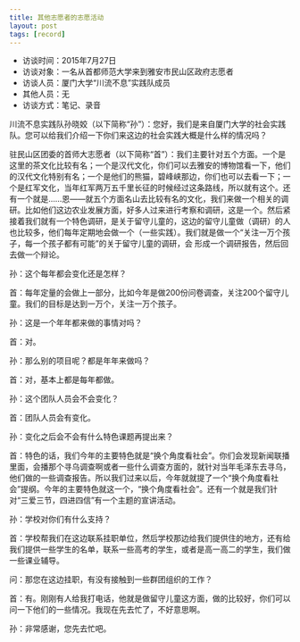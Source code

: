 ```yaml
---
title: 其他志愿者的志愿活动
layout: post
tags: [record] 
---
```

* 访谈时间：2015年7月27日
* 访谈对象：一名从首都师范大学来到雅安市民山区政府志愿者
* 访谈人员：厦门大学“川流不息”实践队成员
* 其他人员：无
* 访谈方式：笔记、录音

川流不息实践队孙晓姣（以下简称“孙”）：您好，我们是来自厦门大学的社会实践队。您可以给我们介绍一下你们来这边的社会实践大概是什么样的情况吗？

驻民山区团委的首师大志愿者（以下简称“首”）：我们主要针对五个方面。一个是这里的茶文化比较有名；一个是汉代文化，你们可以去雅安的博物馆看一下，他们的汉代文化特别有名；一个是他们的熊猫，碧峰峡那边，你们也可以去看一下；一个是红军文化，当年红军两万五千里长征的时候经过这条路线，所以就有这个。还有一个就是……恩——就五个方面名山去比较有名的文化，我们来做一个相关的调研。比如他们这边农业发展方面，好多人过来进行考察和调研，这是一个。然后紧接着我们就有一个特色调研，是关于留守儿童的，这边的留守儿童做（调研）的人也比较多，他们每年定期地会做一个（一些实践）。我们就是做一个“关注一万个孩子，每一个孩子都有可能”的关于留守儿童的调研，会 形成一个调研报告，然后回去做一个辩论。

孙：这个每年都会变化还是怎样？

首：每年定量的会做上一部分，比如今年是做200份问卷调查，关注200个留守儿童。我们的目标是达到一万个，关注一万个孩子。

孙：这是一个年年都来做的事情对吗？

首：对。

孙：那么别的项目呢？都是年年来做吗？

首：对，基本上都是每年都做。

孙：这个团队人员会不会变化？

首：团队人员会有变化。

孙：变化之后会不会有什么特色课题再提出来？

首：特色的话，我们今年的主要特色就是“换个角度看社会”。你们会发现新闻联播里面，会播那个寻乌调查啊或者一些什么调查方面的，就针对当年毛泽东去寻乌，他们做的一些调查报告。所以我们过来以后，今年就就提了一个“换个角度看社会”提纲。今年的主要特色就这一个，“换个角度看社会”。还有一个就是我们针对“三爱三节，四进四信”有一个主题的宣讲活动。

孙：学校对你们有什么支持？

首：学校帮我们在这边联系挂职单位，然后学校那边给我们提供住的地方，还有给我们提供一些学生的名单，联系一些高考的学生，或者是高一高二的学生，我们做一些课业辅导。

问：那您在这边挂职，有没有接触到一些群团组织的工作？

首：有。刚刚有人给我打电话，他就是做留守儿童这方面，做的比较好，你们可以问一下他们的一些情况。我现在先去忙了，不好意思啊。

孙：非常感谢，您先去忙吧。
